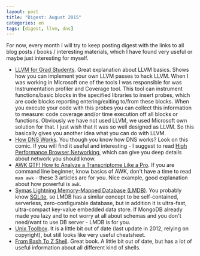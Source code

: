 ```yaml
---
layout: post
title: "Digest: August 2015"
categories: en
tags: [digest, llvm, dns]
---
```


For now, every month I will try to keep posting digest with the links to all
blog posts / books / interesting materials, which I have found very useful
or maybe just interesting for myself.

- [LLVM for Grad Students](http://adriansampson.net/blog/llvm.html). Great
    explanation about LLVM basics. Shows how you can implement your own LLVM
    passes to hack LLVM. When I was working in Microsoft one of the tools I was
    responsible for was Instrumentation profiler and Coverage tool. This tool
    can instrument functions/basic blocks in the specified libraries to insert
    probes, which are code blocks reporting entering/exiting to/from these blocks.
    When you execute your code with this probes you can collect this information
    to measure: code coverage and/or time execution off all blocks or functions.
    Obviously we have not used LLVM, we used Microsoft own solution for that.
    I just wish that it was so well designed as LLVM. So this basically gives
    you another idea what you can do with LLVM.
- [How DNS Works](https://howdns.works). You though you know how DNS works?
    Look on this comic. If you will find it useful and interesting - I suggest
    to read [High Performance Browser Networking](http://chimera.labs.oreilly.com/books/1230000000545),
    which can give you deep details about network you should know.
- [AWK GTF! How to Analyze a Transcriptome Like a Pro](http://reasoniamhere.com/2013/09/16/awk-gtf-how-to-analyze-a-transcriptome-like-a-pro-part-1/).
    If you are command line beginner, know basics of AWK, don't have a time to
    read `man awk` - these 3 articles are for you. Nice example, good explanation
    about how powerful is `awk`.
- [Symas Lightning Memory-Mapped Database (LMDB)](http://symas.com/mdb/).
    You probably know [SQLite](https://www.sqlite.org), so LMDB has a similar
    concept to be self-contained, serverless, zero-configurable database, but
    in addition it is ultra-fast, ultra-compact key-value embedded data store.
    If MongoDB already made you lazy and to not worry at all about schemas and
    you don't need/want to use DB server - LMDB is for you.
- [Unix Toolbox](http://cb.vu/unixtoolbox.xhtml). It is a little bit out of date
    (last update in 2012, relying on copyright), but still looks like very
    useful cheatsheet.
- [From Bash To Z Shell](http://www.bash2zsh.com). Great book. A little bit out
    of date, but has a lot of useful information about all different kind of shells.
